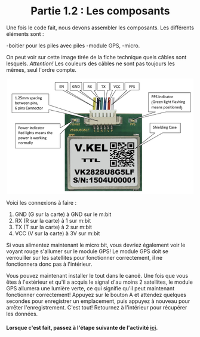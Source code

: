 <h1 align="center"> Partie 1.2 : Les composants </h1>

Une fois le code fait, nous devons assembler les composants. Les différents éléments sont : 

-boitier pour les piles avec piles
-module GPS, 
-micro.

On peut voir sur cette image tirée de la fiche technique quels câbles sont lesquels. *Attention!* Les couleurs des câbles ne sont pas toujours les mêmes, seul l'ordre compte.
<p align="center"><img align="center" width="500" src="https://raw.githubusercontent.com/GenieLabMtl/CIPP_microbit-GPS/main/static/images/GPS_Connectors.png" alt="Image de commande de câbles GPS"></p>


Voici les connexions à faire :

1. GND (G sur la carte) à GND sur le m:bit
2. RX (R sur la carte) à 1 sur m:bit
3. TX (T sur la carte) à 2 sur m:bit
4. VCC (V sur la carte) à 3V sur m:bit

Si vous alimentez maintenant le micro:bit, vous devriez également voir le voyant rouge s'allumer sur le module GPS! Le module GPS doit se verrouiller sur les satellites pour fonctionner correctement, il ne fonctionnera donc pas à l'intérieur. 

Vous pouvez maintenant installer le tout dans le canoë. Une fois que vous êtes à l'extérieur et qu'il a acquis le signal d'au moins 2 satellites, le module GPS allumera une lumière verte, ce qui signifie qu'il peut maintenant fonctionner correctement! Appuyez sur le bouton A et attendez quelques secondes pour enregistrer un emplacement, puis appuyez à nouveau pour arrêter l'enregistrement. C'est tout! Retournez à l'intérieur pour récupérer les données.

#### Lorsque c'est fait, passez à l'étape suivante de l'activité [ici](https://github.com/GenieLabMtl/CIPP_microbit-GPS/tree/main/FR/1/3).
